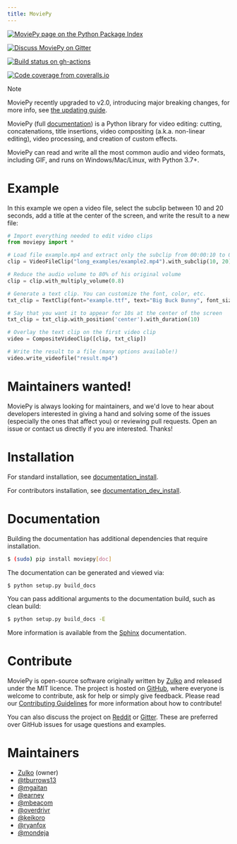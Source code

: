 ```yaml
---
title: MoviePy
---
```


[![MoviePy page on the Python Package Index](https://badge.fury.io/py/moviepy.svg)](PyPI_)

[![Discuss MoviePy on Gitter](https://img.shields.io/gitter/room/movie-py/gitter?color=46BC99&logo=gitter)](Gitter_)

[![Build status on gh-actions](https://img.shields.io/github/actions/workflow/status/Zulko/moviepy/test_suite.yml?logo=github)](https://github.com/Zulko/moviepy/actions/workflows/test_suite.yml)

[![Code coverage from coveralls.io](https://img.shields.io/coveralls/github/Zulko/moviepy/master?logo=coveralls)](https://coveralls.io/github/Zulko/moviepy?branch=master)

> [!NOTE] 
> MoviePy recently upgraded to v2.0, introducing major
breaking changes, for more info, see [the updating
guide](https://zulko.github.io/moviepy/getting_started/updating_to_v2.html).

MoviePy (full [documentation](https://zulko.github.io/moviepy/)) is a
Python library for video editing: cutting, concatenations, title
insertions, video compositing (a.k.a. non-linear editing), video
processing, and creation of custom effects.

MoviePy can read and write all the most common audio and video formats,
including GIF, and runs on Windows/Mac/Linux, with Python 3.7+.

# Example

In this example we open a video file, select the subclip between 10 and
20 seconds, add a title at the center of the screen, and write the
result to a new file:

``` python
# Import everything needed to edit video clips
from moviepy import *

# Load file example.mp4 and extract only the subclip from 00:00:10 to 00:00:20
clip = VideoFileClip("long_examples/example2.mp4").with_subclip(10, 20)

# Reduce the audio volume to 80% of his original volume
clip = clip.with_multiply_volume(0.8)

# Generate a text clip. You can customize the font, color, etc.
txt_clip = TextClip(font="example.ttf", text="Big Buck Bunny", font_size=70, color='white')

# Say that you want it to appear for 10s at the center of the screen
txt_clip = txt_clip.with_position('center').with_duration(10)

# Overlay the text clip on the first video clip
video = CompositeVideoClip([clip, txt_clip])

# Write the result to a file (many options available!)
video.write_videofile("result.mp4")
```

# Maintainers wanted!

MoviePy is always looking for maintainers, and we'd love to hear about
developers interested in giving a hand and solving some of the issues
(especially the ones that affect you) or reviewing pull requests. Open
an issue or contact us directly if you are interested. Thanks!

# Installation

For standard installation, see
[documentation_install](https://zulko.github.io/moviepy/getting_started/install.html).

For contributors installation, see
[documentation_dev_install](https://zulko.github.io/moviepy/developer_guide/developers_install.rst).

# Documentation

Building the documentation has additional dependencies that require
installation.

``` bash
$ (sudo) pip install moviepy[doc]
```

The documentation can be generated and viewed via:

``` bash
$ python setup.py build_docs
```

You can pass additional arguments to the documentation build, such as
clean build:

``` bash
$ python setup.py build_docs -E
```

More information is available from the
[Sphinx](https://www.sphinx-doc.org/en/master/setuptools.html)
documentation.

# Contribute

MoviePy is open-source software originally written by
[Zulko](https://github.com/Zulko) and released under the MIT licence.
The project is hosted on [GitHub](https://github.com/Zulko/moviepy),
where everyone is welcome to contribute, ask for help or simply give
feedback. Please read our [Contributing
Guidelines](https://github.com/Zulko/moviepy/blob/master/CONTRIBUTING.md)
for more information about how to contribute!

You can also discuss the project on
[Reddit](https://www.reddit.com/r/moviepy/) or
[Gitter](https://gitter.im/movie-py/Lobby). These are preferred over
GitHub issues for usage questions and examples.

# Maintainers

-   [Zulko](https://github.com/Zulko) (owner)
-   [@tburrows13](https://github.com/tburrows13)
-   [@mgaitan](https://github.com/mgaitan)
-   [@earney](https://github.com/earney)
-   [@mbeacom](https://github.com/mbeacom)
-   [@overdrivr](https://github.com/overdrivr)
-   [@keikoro](https://github.com/keikoro)
-   [@ryanfox](https://github.com/ryanfox)
-   [@mondeja](https://github.com/mondeja)
